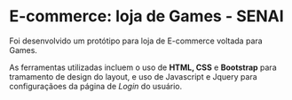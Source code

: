 # E-commerce: loja de Games - SENAI 

 Foi desenvolvido um protótipo para loja de E-commerce voltada para Games.
 
 As ferramentas utilizadas incluem o uso de __HTML, CSS__ e __Bootstrap__ para tramamento de design do layout, e uso de Javascript e Jquery para configuraçãoes da página de _Login_ do usuário.
